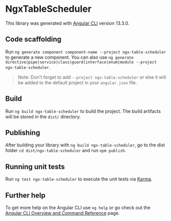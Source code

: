 # NgxTableScheduler

This library was generated with [Angular CLI](https://github.com/angular/angular-cli) version 13.3.0.

## Code scaffolding

Run `ng generate component component-name --project ngx-table-scheduler` to generate a new component. You can also use `ng generate directive|pipe|service|class|guard|interface|enum|module --project ngx-table-scheduler`.
> Note: Don't forget to add `--project ngx-table-scheduler` or else it will be added to the default project in your `angular.json` file. 

## Build

Run `ng build ngx-table-scheduler` to build the project. The build artifacts will be stored in the `dist/` directory.

## Publishing

After building your library with `ng build ngx-table-scheduler`, go to the dist folder `cd dist/ngx-table-scheduler` and run `npm publish`.

## Running unit tests

Run `ng test ngx-table-scheduler` to execute the unit tests via [Karma](https://karma-runner.github.io).

## Further help

To get more help on the Angular CLI use `ng help` or go check out the [Angular CLI Overview and Command Reference](https://angular.io/cli) page.
